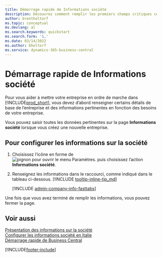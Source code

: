 ```yaml
---
title: Démarrage rapide de Informations société
description: Découvrez comment remplir les premiers champs critiques concernant votre entreprise dans Business Central en lisant cet article de démarrage rapide.
author: brentholtorf
ms.topic: conceptual
ms.devlang: al
ms.search.keywords: quickstart
ms.search.form: '1,'
ms.date: 03/14/2022
ms.author: bholtorf
ms.service: dynamics-365-business-central
---
```


# Démarrage rapide de Informations société

Pour vous aider à mettre votre entreprise en ordre de marche dans [!INCLUDE[prod_short](includes/prod_short.md)], vous devez d’abord renseigner certains détails de base de l’entreprise et des informations pertinentes en fonction des besoins de votre entreprise.  

Vous pouvez saisir toutes les données pertinentes sur la page **Informations société** lorsque vous créez une nouvelle entreprise.

## Pour configurer les informations sur la société  

1. Choisissez l’icône en forme de ![pignon pour ouvrir le menu Paramètres.](media/ui-experience/settings_icon_small.png) puis choisissez l’action **Informations société**.
2. Renseignez les informations dans le raccourci, comme indiqué dans le tableau ci-dessous. [!INCLUDE [tooltip-inline-tip_md](includes/tooltip-inline-tip_md.md)]

    [!INCLUDE [admin-company-info-fasttabs](includes/admin-company-info-fasttabs.md)]

Une fois que vous avez terminé de remplir les informations, vous pouvez fermer la page.  

## Voir aussi  

[Présentation des informations sur la société](admin-company-information.md)  
[Configurer les informations société en Italie](LocalFunctionality/Italy/how-to-set-up-company-information.md)  
[Démarrage rapide de Business Central](quick-start-business-central.md)  


[!INCLUDE[footer-include](includes/footer-banner.md)]
